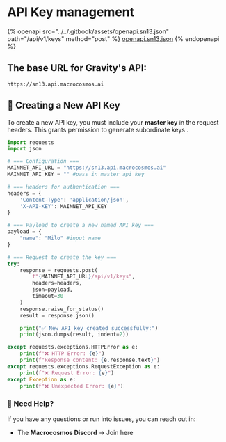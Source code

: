 # API Key management



{% openapi src="../../.gitbook/assets/openapi.sn13.json" path="/api/v1/keys" method="post" %}
[openapi.sn13.json](../../.gitbook/assets/openapi.sn13.json)
{% endopenapi %}

## **The base URL for Gravity's API:**

```
https://sn13.api.macrocosmos.ai
```



## 🔑 Creating a New API Key

To create a new API key, you must include your **master key** in the request headers. This grants permission to generate subordinate keys .

```python
import requests
import json

# === Configuration ===
MAINNET_API_URL = "https://sn13.api.macrocosmos.ai"
MAINNET_API_KEY = "" #pass in master api key 

# === Headers for authentication ===
headers = {
    'Content-Type': 'application/json',
    'X-API-KEY': MAINNET_API_KEY
}

# === Payload to create a new named API key ===
payload = {
    "name": "Milo" #input name
}

# === Request to create the key ===
try:
    response = requests.post(
        f"{MAINNET_API_URL}/api/v1/keys",
        headers=headers,
        json=payload,
        timeout=30
    )
    response.raise_for_status()
    result = response.json()

    print("✅ New API key created successfully:")
    print(json.dumps(result, indent=2))

except requests.exceptions.HTTPError as e:
    print(f"❌ HTTP Error: {e}")
    print(f"Response content: {e.response.text}")
except requests.exceptions.RequestException as e:
    print(f"❌ Request Error: {e}")
except Exception as e:
    print(f"❌ Unexpected Error: {e}")
```





### 💬 Need Help?

If you have any questions or run into issues, you can reach out in:

* The **Macrocosmos Discord** → Join here



